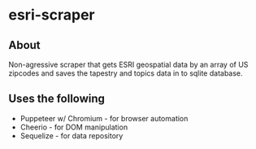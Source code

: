 # esri-scraper

## About
Non-agressive scraper that gets ESRI geospatial data by an array of US zipcodes and saves the tapestry and topics data in to sqlite database.

## Uses the following
* Puppeteer w/ Chromium - for browser automation
* Cheerio - for DOM manipulation
* Sequelize - for data repository

